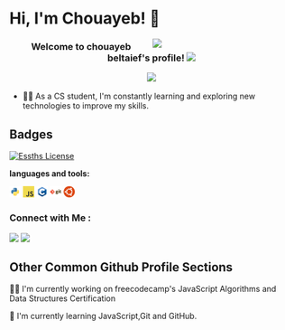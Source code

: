 # Hi, I'm Chouayeb! 👋

<img width="250" align="right" src="https://c.tenor.com/_DOBjnGspYAAAAAM/code-coding.gif">

<h3 align="center">
  Welcome to chouayeb beltaief's profile!
  <img src="https://media.giphy.com/media/hvRJCLFzcasrR4ia7z/giphy.gif" width="28">
</h3>
<p align="center">
  <a href="https://github.com/DenverCoder1/readme-typing-svg"><img src="https://readme-typing-svg.herokuapp.com/?lines=computer%20science%20student;Always%20learning%20new%20things&font=Fira%20Code&center=true&width=440&height=45&color=f75c7e&vCenter=true&size=22"></a>
</p> 
<!-- Typing SVG by DenverCoder1 - https://github.com/DenverCoder1/readme-typing-svg -->


- 👨‍💻 As a CS student, I'm constantly learning and exploring new technologies to improve my skills.


## Badges
[![Essths License](https://img.shields.io/badge/License-MIT-green.svg)](https://choosealicense.com/licenses/essths/)


**languages and tools:**  

<code><img height="20" src="https://raw.githubusercontent.com/github/explore/80688e429a7d4ef2fca1e82350fe8e3517d3494d/topics/python/python.png"></code>
<code><img height="20" src="https://raw.githubusercontent.com/github/explore/80688e429a7d4ef2fca1e82350fe8e3517d3494d/topics/javascript/javascript.png"></code>
<code><img height="20" src="https://raw.githubusercontent.com/github/explore/80688e429a7d4ef2fca1e82350fe8e3517d3494d/topics/c/c.png"></code>
<code><img height="20" src="https://raw.githubusercontent.com/github/explore/80688e429a7d4ef2fca1e82350fe8e3517d3494d/topics/git/git.png"></code>
<code><img height="20" src="https://raw.githubusercontent.com/github/explore/80688e429a7d4ef2fca1e82350fe8e3517d3494d/topics/ubuntu/ubuntu.png"></code>

### Connect with Me :

<a href="https://www.facebook.com/chouayeb.beltaief" target="_blank">
<img src="https://img.shields.io/badge/-chouayeb%20beltaief-0077B5?style=for-the-badge&logo=facebook&logoColor=white"/></a>
<a href="https://l.facebook.com/l.php?u=https%3A%2F%2Fwww.linkedin.com%2Fin%2Fchouaib-beltaief-173648269%3Futm_source%3Dshare%26utm_campaign%3Dshare_via%26utm_content%3Dprofile%26utm_medium%3Dandroid_app%26fbclid%3DIwAR0QZQWNferGotXaC_3X2GUwoVWRbHFIPzZl_mtyh0eUOrLWZAIwZrq-dXk&h=AT2AE8wXKuR_o0QpVM_YZlGyTN5mqkhQSxh0yIITN6GdOHwiFRpmX5KMM5j_i5j8IYsmj9y2lqWOZTnKpYC2x2jPBKXCAT9L2abG0kBUuG5fQg_TBTD43qcBy7y4zLCpF2_TJg" target="_blank">
<img src="https://img.shields.io/badge/-chouayeb%20beltaief-0077B5?style=for-the-badge&logo=linkedin&logoColor=white"/></a>

## Other Common Github Profile Sections
👩‍💻 I'm currently working on freecodecamp's JavaScript Algorithms and Data Structures Certification

🧠 I'm currently learning JavaScript,Git and GitHub.
